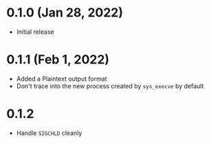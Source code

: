 # 0.1.0 (Jan 28, 2022)
* Initial release

# 0.1.1 (Feb 1, 2022)
* Added a Plaintext output format
* Don't trace into the new process created by `sys_execve` by default

# 0.1.2
* Handle `SIGCHLD` cleanly
